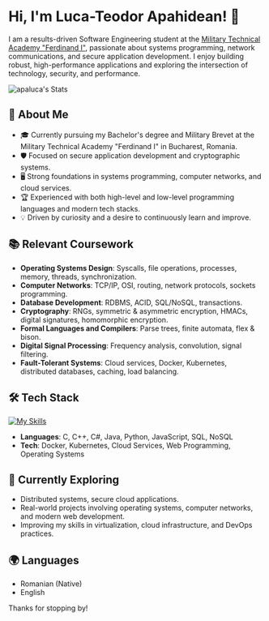 # Hi, I'm Luca-Teodor Apahidean! 👋

I am a results-driven Software Engineering student at the [Military Technical Academy "Ferdinand I"](https://mta.ro/), passionate about systems programming, network communications, and secure application development. I enjoy building robust, high-performance applications and exploring the intersection of technology, security, and performance.

![apaluca's Stats](https://github-readme-stats.vercel.app/api?username=apaluca&theme=vue-dark&show_icons=true&hide_border=true&count_private=true)

## 🚀 About Me

- 🎓 Currently pursuing my Bachelor's degree and Military Brevet at the Military Technical Academy "Ferdinand I" in Bucharest, Romania.
- 🛡️ Focused on secure application development and cryptographic systems.
- 🖥️ Strong foundations in systems programming, computer networks, and cloud services.
- 🏆 Experienced with both high-level and low-level programming languages and modern tech stacks.
- 💡 Driven by curiosity and a desire to continuously learn and improve.

## 📚 Relevant Coursework

- **Operating Systems Design**: Syscalls, file operations, processes, memory, threads, synchronization.
- **Computer Networks**: TCP/IP, OSI, routing, network protocols, sockets programming.
- **Database Development**: RDBMS, ACID, SQL/NoSQL, transactions.
- **Cryptography**: RNGs, symmetric & asymmetric encryption, HMACs, digital signatures, homomorphic encryption.
- **Formal Languages and Compilers**: Parse trees, finite automata, flex & bison.
- **Digital Signal Processing**: Frequency analysis, convolution, signal filtering.
- **Fault-Tolerant Systems**: Cloud services, Docker, Kubernetes, distributed databases, caching, load balancing.

## 🛠️ Tech Stack

[![My Skills](https://skillicons.dev/icons?i=py,java,cs,c,cpp,js,html,css,sql,docker,kubernetes,cloud,linux)](https://skillicons.dev)

- **Languages**: C, C++, C#, Java, Python, JavaScript, SQL, NoSQL
- **Tech**: Docker, Kubernetes, Cloud Services, Web Programming, Operating Systems

## 🌱 Currently Exploring

- Distributed systems, secure cloud applications.
- Real-world projects involving operating systems, computer networks, and modern web development.
- Improving my skills in virtualization, cloud infrastructure, and DevOps practices.

## 🌍 Languages

- Romanian (Native)
- English

Thanks for stopping by!
